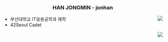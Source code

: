 <div align="center">
  <h3>HAN JONGMIN - jonhan</h3>
</div>

<a href="https://solved.ac/tim4974"><img align="right" src="http://mazassumnida.wtf/api/v2/generate_badge?boj=tim4974&theme=dark"/></a>

- 부산대학교 IT응용공학과 재학
- 42Seoul Cadet


<a><img align="right" src="[http://mazassumnida.wtf/api/v2/generate_badge?boj=tim4974&theme=dark](https://github-readme-stats.vercel.app/api?username=Hanjjong&show_icons=true&theme=radical)"/></a>
